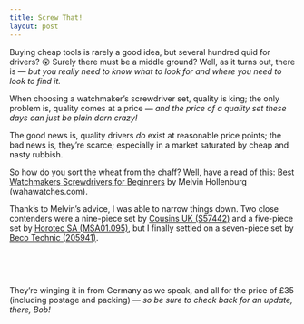```yaml
---
title: Screw That!
layout: post
---
```


Buying cheap tools is rarely a good idea, but several hundred quid for drivers? 😲 Surely there must be a middle ground? Well, as it turns out, there is — <i>but you really need to know what to look for and where you need to look to find it.</i> 

When choosing a watchmaker’s screwdriver set, quality is king; the only problem is, quality comes at a price — <i>and the price of a quality set these days can just be plain darn crazy!</i>

The good news is, quality drivers <i>do</i> exist at reasonable price points; the bad news is, they’re scarce; especially in a market saturated by cheap and nasty rubbish. 

So how do you sort the wheat from the chaff? Well, have a read of this: [Best Watchmakers Screwdrivers for Beginners](https://wahawatches.com/best-watchmaker-screwdrivers-for-beginners/) by Melvin Hollenburg (wahawatches.com).

Thank’s to Melvin’s advice, I was able to narrow things down. Two close contenders were a nine-piece set by [Cousins UK (S57442)](https://www.cousinsuk.com/product/cousins-swiss-style-sets-rotating-stands#) and a five-piece set by [Horotec SA (MSA01.095)](https://www.amazon.co.uk/KD89-Watchmakers-Screwdrivers-Chrome-Plated-0-60-0-80-1-00-1-2-1-4/dp/B0C945P8D1), but I finally settled on a seven-piece set by [Beco Technic (205941)](https://www.beco-technic.com/en/7-screwdrivers-0-6-2-0-mm-blastic-box-with-spare-blades/205941). 

<center>
<b>
<br>
<!-- Display the countdown timer in an element -->
<p id="demo"></p>
<script>

// Set the date we're counting down to
var countDownDate = new Date("Dec 18, 2024 13:00:00").getTime();

// Update the count down every 1 second
var x = setInterval(function() {

  // Get today's date and time
  var now = new Date().getTime();

  // Find the distance between now and the count down date
  var distance = countDownDate - now;

  // Time calculations for days, hours, minutes and seconds
  var days = Math.floor(distance / (1000 * 60 * 60 * 24));
  var hours = Math.floor((distance % (1000 * 60 * 60 * 24)) / (1000 * 60 * 60));
  var minutes = Math.floor((distance % (1000 * 60 * 60)) / (1000 * 60));
  var seconds = Math.floor((distance % (1000 * 60)) / 1000);

  // Display the result in the element with id="demo"
  document.getElementById("demo").innerHTML = days + "d " + hours + "h "
  + minutes + "m " + seconds + "s " + " until delivery!";

  // If the count down is finished, write some text 
  if (distance < 0) {
    clearInterval(x);
    document.getElementById("demo").innerHTML = "They’re here! 🎉";
  }
}, 1000);
</script>
<br>
</b>
</center>

They’re winging it in from Germany as we speak, and all for the price of £35 (including postage and packing)&nbsp;— <i>so be sure to check back for an update, there, Bob!</i>



<!--

> “If you want to experience Horotec quality without the Horotec price, check out the sets from Beco’s own brand.”

I’m not a professional watchmaker (I’m hardly a professional <i>anything</i>). -->



